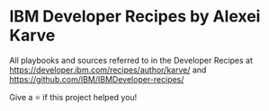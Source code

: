 IBM Developer Recipes by Alexei Karve
=====================================
All playbooks and sources referred to in the Developer Recipes at https://developer.ibm.com/recipes/author/karve/ and
https://github.com/IBM/IBMDeveloper-recipes/

Give a ⭐️ if this project helped you!
